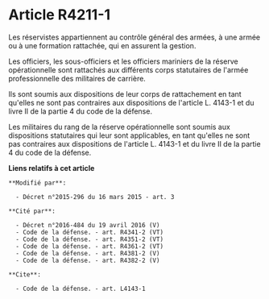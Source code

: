 # Article R4211-1

Les réservistes appartiennent au contrôle général des armées, à une armée ou à une formation rattachée, qui en assurent la
gestion. 

Les officiers, les sous-officiers et les officiers mariniers de la réserve opérationnelle sont rattachés aux différents corps
statutaires de l'armée professionnelle des militaires de carrière. 

Ils sont soumis aux dispositions de leur corps de rattachement en tant qu'elles ne sont pas contraires aux dispositions de
l'article L. 4143-1 et du livre II de la partie 4 du code de la défense. 

Les militaires du rang de la réserve opérationnelle sont soumis aux dispositions statutaires qui leur sont applicables, en
tant qu'elles ne sont pas contraires aux dispositions de l'article L. 4143-1 et du livre II de la partie 4 du code de la
défense.

**Liens relatifs à cet article**

	**Modifié par**:

	  - Décret n°2015-296 du 16 mars 2015 - art. 3

	**Cité par**:

	  - Décret n°2016-484 du 19 avril 2016 (V)
	  - Code de la défense. - art. R4341-2 (VT)
	  - Code de la défense. - art. R4351-2 (VT)
	  - Code de la défense. - art. R4361-2 (VT)
	  - Code de la défense. - art. R4381-2 (V)
	  - Code de la défense. - art. R4382-2 (V)

	**Cite**:

	  - Code de la défense. - art. L4143-1
